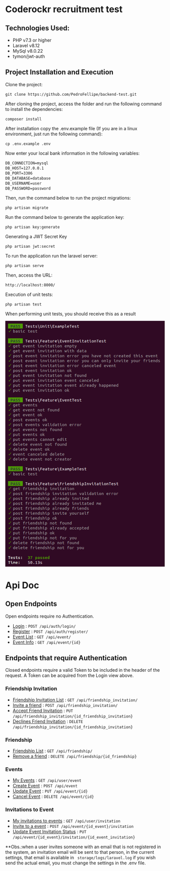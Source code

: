 Coderockr recruitment test
=======================

Technologies Used:
-----------------------

 * PHP v7.3 or higher
 * Laravel v8.12
 * MySql v8.0.22
 * tymon/jwt-auth

Project Installation and Execution
------------
Clone the project:

    git clone https://github.com/PedroFellipe/backend-test.git

After cloning the project, access the folder and run the following command to install the dependencies:

    composer install
    
After installation copy the .env.example file (If you are in a linux environment, just run the following command):

    cp .env.example .env

Now enter your local bank information in the following variables:

    DB_CONNECTION=mysql
    DB_HOST=127.0.0.1
    DB_PORT=3306
    DB_DATABASE=database
    DB_USERNAME=user
    DB_PASSWORD=password

Then, run the command below to run the project migrations:

    php artisan migrate
    
Run the command below to generate the application key:

    php artisan key:generate

Generating a JWT Secret Key

    php artisan jwt:secret 

To run the application run the laravel server:

    php artisan serve
    
Then, access the URL:

    http://localhost:8000/

      
Execution of unit tests:

    php artisan test

When performing unit tests, you should receive this as a result
    
  ![Alt text](unit_tests.png?raw=true "Title")

    
# Api Doc

## Open Endpoints

Open endpoints require no Authentication.

* [Login](api_docs/login.md) : `POST /api/auth/login/`
* [Register](api_docs/register.md) : `POST /api/auth/register/`
* [Event List](api_docs/get_events.md) : `GET /api/event/`
* [Event Info](api_docs/get_event.md) : `GET /api/event/{id}`

## Endpoints that require Authentication

Closed endpoints require a valid Token to be included in the header of the
request. A Token can be acquired from the Login view above.

### Friendship Invitation

* [Friendship Invitation List](api_docs/get_friendship_invitation.md) : `GET /api/friendship_invitation/`
* [Invite a friend](api_docs/post_friendship_invitation.md) : `POST /api/friendship_invitation/`
* [Accept Friend Invitation](api_docs/put_friendship_invitation.md) : `PUT /api/friendship_invitation/{id_friendship_invitation}`
* [Declines Friend Invitation](api_docs/delete_friendship_invitation.md) : `DELETE /api/friendship_invitation/{id_friendship_invitation}`

### Friendship
* [Friendship List](api_docs/get_friendship.md) : `GET /api/friendship/`
* [Remove a friend](api_docs/delete_friendship.md) : `DELETE /api/friendship/{id_friendship}`

### Events
* [My Events](api_docs/get_user_events.md) : `GET /api/user/event`
* [Create Event](api_docs/post_event.md) : `POST /api/event`
* [Update Event](api_docs/put_event.md) : `PUT /api/event/{id}`
* [Cancel Event](api_docs/delete_event.md) : `DELETE /api/event/{id}`

### Invitations to Event
* [My invitations to events](api_docs/get_event_invitation.md) : `GET /api/user/invitation`
* [Invite to a event](api_docs/post_event_invitation.md) : `POST /api/event/{id_event}/invitation`
* [Update Event Invitation Status](api_docs/put_event_invitation.md) : `PUT /api/event/{id_event}/invitation/{id_event_invitation}`

**Obs.:when a user invites someone with an email that is not registered in the system, an invitation email will be sent to that person, in the current settings, that email is available in `` storage/logs/laravel.log`` if you wish send the actual email, you must change the settings in the .env file.
